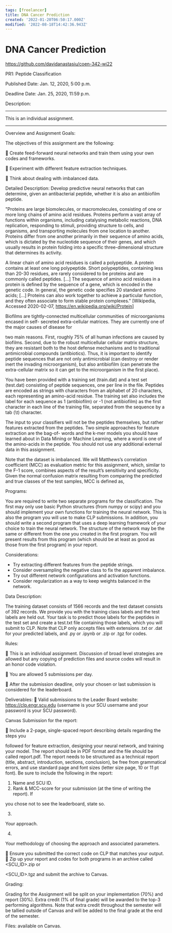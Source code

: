 ```yaml
---
tags: [freelancer]
title: DNA Cancer Prediction
created: '2022-01-20T06:50:17.000Z'
modified: '2022-08-18T14:42:36.943Z'
---
```


# DNA Cancer Prediction

https://github.com/davidanastasiu/coen-342-wi22

PR1: Peptide Classification

Published Date:
Jan. 12, 2020, 5:00 p.m.

Deadline Date:
Jan. 25, 2020, 11:59 p.m.

Description:

************************************************
This is an individual assignment.
************************************************
Overview and Assignment Goals:

The objectives of this assignment are the following:


Create feed-forward neural networks and train them using your own codes and 
frameworks.


Experiment with different feature extraction techniques.


Think about dealing with imbalanced data.

Detailed Description:
Develop predictive neural networks that can determine, given an antibacterial peptide, 
whether it is also an antibiofilm peptide.

"Proteins are large biomolecules, or macromolecules, consisting of one or more long 
chains of amino acid residues. Proteins perform a vast array of functions within organisms, 
including catalysing metabolic reactions, DNA replication, responding to stimuli, providing 
structure to cells, and organisms, and transporting molecules from one location to another. 
Proteins differ from one another primarily in their sequence of amino acids, which is 
dictated by the nucleotide sequence of their genes, and which usually results in protein 
folding into a specific three-dimensional structure that determines its activity.

A linear chain of amino acid residues is called a polypeptide. A protein contains at least 
one long polypeptide. Short polypeptides, containing less than 20-30 residues, are rarely 
considered to be proteins and are commonly called peptides. [...] The sequence of amino 
acid residues in a protein is defined by the sequence of a gene, which is encoded in the 
genetic code. In general, the genetic code specifies 20 standard amino acids; [...] Proteins 
can also work together to achieve a particular function, and they often associate to form 
stable protein complexes." [Wikipedia, Accessed 2020-02-07, 
https://en.wikipedia.org/wiki/Protein] 

Biofilms are tightly-connected multicellular communities of microorganisms encased in self-
secreted extra-cellular matrices. They are currently one of the major causes of disease for 

two main reasons. First, roughly 75% of all human infections are caused by biofilms. 
Second, due to the robust multicellular cellular matrix structure, they are resistant both to 
the host defense mechanisms and to traditional antimicrobial compounds (antibiotics). 
Thus, it is important to identify peptide sequences that are not only antimicrobial (can 
destroy or render inert the invading microorganism), but also antibiofilm (can penetrate the 
extra-cellular matrix so it can get to the microorganism in the first place). 

You have been provided with a training set (train.dat) and a test set (test.dat) consisting of 
peptide sequences, one per line in the file. Peptides are encoded as strings with characters
from an alphabet of 20 characters, each representing an amino-acid residue. The training 
set also includes the label for each sequence as 1 (antibiofilm) or -1 (not antibiofilm) as the 
first character in each line of the training file, separated from the sequence by a tab (\t) 
character. 

The input to your classifiers will not be the peptides themselves, but rather features 
extracted from the peptides. Two simple approaches for feature extraction are the bag-of-
words and the k-mer models you should have learned about in Data Mining or Machine 
Learning, where a word is one of the amino-acids in the peptide. You should not use any 
additional external data in this assignment. 

Note that the dataset is imbalanced. We will Matthews’s correlation coefficient (MCC) as 
evaluation metric for this assignment, which, similar to the F-1 score, combines aspects of 
the result’s sensitivity and specificity. Given the normal confusion matrix resulting from 
comparing the predicted and true classes of the test samples, MCC is defined as,

Programs:

You are required to write two separate programs for the classification. The first may only 
use basic Python structures (from numpy or scipy) and you should implement your own 
functions for training the neural network. This is also the program you will use to make CLP
submissions. In addition, you should write a second program that uses a deep learning 
framework of your choice to train the neural network. The structure of the network may be 
the same or different from the one you created in the first program. You will present results 
from this program (which should be at least as good as those from the first program) in 
your report.

Considerations:

+ Try extracting different features from the peptide strings.
+ Consider oversampling the negative class to fix the apparent imbalance.
+ Try out different network configurations and activation functions.
+ Consider regularization as a way to keep weights balanced in the network.

Data Description:

The training dataset consists of 1566 records and the test dataset consists of 392 records. 
We provide you with the training class labels and the test labels are held out. Your task is 
to predict those labels for the peptides in the test set and create a test.txt file containing 
those labels, which you will submit to CLP. Note that CLP only accepts files with extensions
.txt or .dat for your predicted labels, and .py or .ipynb or .zip or .tgz for codes.

Rules:


This is an individual assignment. Discussion of broad level strategies are allowed but 
any copying of prediction files and source codes will result in an honor code violation.


You are allowed 5 submissions per day.


After the submission deadline, only your chosen or last submission is considered for 
the leaderboard.

Deliverables:

Valid submissions to the Leader Board website: https://clp.engr.scu.edu (username is 
your SCU username and your password is your SCU password).

Canvas Submission for the report:


Include a 2-page, single-spaced report describing details regarding the steps you 

followed for feature extraction, designing your neural network, and training your model. 
The report should be in PDF format and the file should be called report.pdf. The report 
needs to be structured as a technical report (title, abstract, introduction, sections, 
conclusion), be free from grammatical errors, and use standard page and font sizes (letter 
size page, 10 or 11 pt font). Be sure to include the following in the report:

1. Name and SCU ID.
2. Rank & MCC-score for your submission (at the time of writing the report). If 

you chose not to see the leaderboard, state so.

3.
Your approach.

4.
Your methodology of choosing the approach and associated parameters.

 Ensure you submitted the correct code on CLP that matches your output. 
 Zip up your report and codes for both programs in an archive called <SCU_ID>.zip or 

<SCU_ID>.tgz and submit the archive to Canvas.

Grading:

Grading for the Assignment will be split on your implementation (70%) and report (30%). 
Extra credit (1% of final grade) will be awarded to the top-3 performing algorithms. Note 
that extra credit throughout the semester will be tallied outside of Canvas and will be added
to the final grade at the end of the semester.

Files: available on Canvas. 

